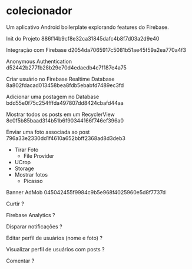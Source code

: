 # colecionador
Um aplicativo Android boilerplate explorando features do Firebase.

Init do Projeto
886f14b9cf8e32ca31845dafc4b8f7d03a2d9e40

Integração com Firebase
d2054da7065917c5081b51ae45f59a2ea770a4f3

Anonymous Authentication
d52442b277fb28b29e70d4edaedb4c7f187e4a75

Criar usuário no Firebase Realtime Database
8a802fdacad013458bea8fdb5ebabfd7489ec3fd

Adicionar uma postagem no Database
bdd55e0f75c254fffda497807dd8424cbafd44aa

Mostrar todos os posts em um RecyclerView
8c0f5b85baad314b51b6f90344166f746ef396a0

Enviar uma foto associada ao post
796a33e2330dd1f4610a652bbff2368ad8d3deb3
 - Tirar Foto
   - File Provider
 - UCrop
 - Storage
 - Mostrar fotos
   - Picasso

Banner AdMob
045042455f9984c9b5e968f4025960e5d8f7737d

Curtir
?

Firebase Analytics
?

Disparar notificações
?

Editar perfil de usuários (nome e foto)
?

Visualizar perfil de usuários com posts
?

Comentar
?
